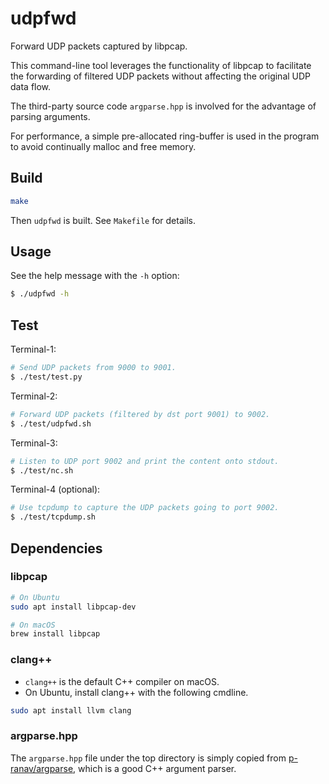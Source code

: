 # udpfwd
Forward UDP packets captured by libpcap.

This command-line tool leverages the functionality of libpcap to facilitate the forwarding of filtered UDP packets without affecting the original UDP data flow.

The third-party source code `argparse.hpp` is involved for the advantage of parsing arguments.

For performance, a simple pre-allocated ring-buffer is used in the program to avoid continually malloc and free memory.

## Build
```bash
make
```

Then `udpfwd` is built. See `Makefile` for details.

## Usage
See the help message with the `-h` option:
```bash
$ ./udpfwd -h
```

## Test
Terminal-1:
```bash
# Send UDP packets from 9000 to 9001.
$ ./test/test.py
```

Terminal-2:
```bash
# Forward UDP packets (filtered by dst port 9001) to 9002.
$ ./test/udpfwd.sh
```

Terminal-3:
```bash
# Listen to UDP port 9002 and print the content onto stdout.
$ ./test/nc.sh
```

Terminal-4 (optional):
```bash
# Use tcpdump to capture the UDP packets going to port 9002.
$ ./test/tcpdump.sh
```

## Dependencies

### libpcap
```bash
# On Ubuntu
sudo apt install libpcap-dev

# On macOS
brew install libpcap
```

### clang++
- `clang++` is the default C++ compiler on macOS.
- On Ubuntu, install clang++ with the following cmdline.
```bash
sudo apt install llvm clang
```

### argparse.hpp
The `argparse.hpp` file under the top directory is simply copied from [p-ranav/argparse](https://github.com/p-ranav/argparse), which is a good C++ argument parser.
